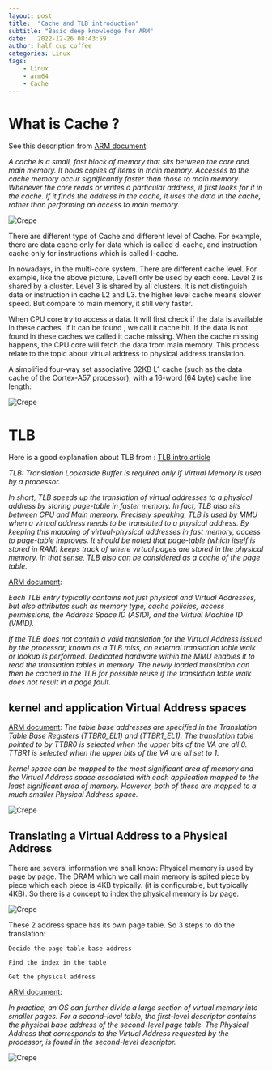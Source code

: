 ```yaml
---
layout: post
title:  "Cache and TLB introduction"
subtitle: "Basic deep knowledge for ARM"
date:   2022-12-26 08:43:59
author: half cup coffee
categories: Linux
tags:
    - Linux
    - arm64
    - Cache
---
```


# What is Cache ?  

See this description from [ARM document]:

*A cache is a small, fast block of memory that sits between the core and main memory. It holds copies of items in main memory. Accesses to the cache memory occur significantly faster than those to main memory. Whenever the core reads or writes a particular address, it first looks for it in the cache. If it finds the address in the cache, it uses the data in the cache, rather than performing an access to main memory.*

![Crepe](/img/cache-tlb-1.png)

There are different type of Cache and different level of Cache.  For example,  there are data cache only for data which is called d-cache, and instruction  cache only for instructions which is called I-cache.

In nowadays,  in the multi-core system.  There are different cache level.  For example, like the above picture, Level1 only be used by each core.  Level 2 is shared by a cluster. Level 3 is shared by all clusters.
It is not distinguish data or instruction in cache L2 and L3.  the higher level cache means slower speed.  But compare to main memory, it still very faster.

When CPU core try to access a data.  It will first check if the data is available in these caches.  If it can be found , we call it cache hit.  If the data is not found in these caches we called it cache missing.  When the cache missing happens,  the CPU core will fetch the data from main memory.   This process relate to the topic about virtual address to physical address translation.

A simplified four-way set associative 32KB L1 cache (such as the data cache of the Cortex-A57
processor), with a 16-word (64 byte) cache line length:

![Crepe](/img/cache-tlb-2.png)

# TLB

Here is a good explanation about TLB from :  [TLB intro article]

*TLB: Translation Lookaside Buffer is required only if Virtual Memory is used by a processor.*

*In short, TLB speeds up the translation of virtual addresses to a physical address by storing page-table in faster memory. In fact, TLB also sits between CPU and Main memory. Precisely speaking, TLB is used by MMU when a virtual address needs to be translated to a physical address. By keeping this mapping of virtual-physical addresses in fast memory, access to page-table improves. It should be noted that page-table (which itself is stored in RAM) keeps track of where virtual pages are stored in the physical memory. In that sense, TLB also can be considered as a cache of the page table.*

[ARM document]:

*Each TLB entry typically contains not just physical and Virtual Addresses, but also attributes such as memory type, cache policies, access permissions, the Address Space ID (ASID), and the Virtual Machine ID (VMID).*

*If the TLB does not contain a valid translation for the Virtual Address issued by the processor, known as a TLB miss, an external translation table walk or lookup is performed. Dedicated hardware within the MMU enables it to read the translation tables in memory. The newly loaded translation can then be cached in the TLB for possible reuse if the translation table walk does not result in a page fault.*


##  kernel and application Virtual Address spaces

[ARM document]:
*The table base addresses are specified in the Translation Table Base Registers (TTBR0_EL1) and (TTBR1_EL1). The translation table pointed to by TTBR0 is selected when the upper bits of the VA are all 0. TTBR1 is selected when the upper bits of the VA are all set to 1.*

*kernel space can be mapped to the most significant area of memory and the Virtual Address space associated with each application mapped to the least significant area of memory. However, both of these are mapped to a much smaller Physical Address space.*

![Crepe](/img/cache-tlb-3.png)

## Translating a Virtual Address to a Physical Address

There are several information we shall know:
Physical memory is used by page by page.  The DRAM which we call main memory is spited piece by piece which each piece is 4KB typically. (it is configurable, but typically 4KB).  So there is a concept to index the physical memory is by page.  

![Crepe](/img/cache-tlb-4.png)

These 2 address space has its own page table.  So 3 steps to do the translation:

`Decide the page table base address`

`Find the index in the table`

`Get the physical address`
    
[ARM document]:

*In practice, an OS can further divide a large section of virtual memory into smaller pages. For
a second-level table, the first-level descriptor contains the physical base address of the
second-level page table. The Physical Address that corresponds to the Virtual Address requested
by the processor, is found in the second-level descriptor.*

![Crepe](/img/cache-tlb-5.png)



[ARM document]: https://documentation-service.arm.com/static/5fbd26f271eff94ef49c7020?token=
[TLB intro article]: https://www.geeksforgeeks.org/whats-difference-between-cpu-cache-and-tlb/
[zhihu cache intro]: https://zhuanlan.zhihu.com/p/108425561

